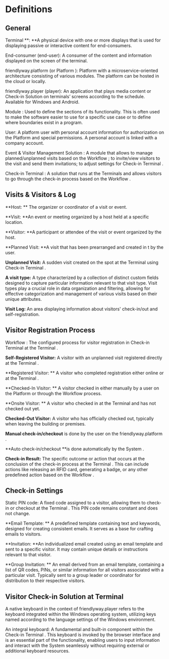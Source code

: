 # Definitions

## General

Terminal \*\*: \*\*A physical device with one or more displays that is used for displaying passive or interactive content for end-consumers.

End-consumer (end-user): A consumer of the content and information displayed on the screen of the terminal.

friendlyway.platform (or Platform ): Platform with a microservice-oriented architecture consisting of various modules. The platform can be hosted in the cloud or locally.

friendlyway.player (player): An application that plays media content or Check-in Solution on terminals’ screens according to the schedule. Available for Windows and Android.

Module : Used to define the sections of its functionality. This is often used to make the software easier to use for a specific use case or to define where boundaries exist in a program.

User: A platform user with personal account information for authorization on the Platform and special permissions. A personal account is linked with a company account.

Event & Visitor Management Solution : A module that allows to manage planned/unplanned visits based on the Workflow ; to invite/view visitors to the visit and send them invitations; to adjust settings for Check-in Terminal .&#x20;

Check-in Terminal : A solution that runs at the Terminals and allows visitors to go through the check-in process based on the Workflow .

## Visits & Visitors & Log

\*\*Host: \*\* The organizer or coordinator of a visit or event.

\*\*Visit: \*\*An event or meeting organized by a host held at a specific location.

\*\*Visitor: \*\*A participant or attendee of the visit or event organized by the host.

\*\*Planned Visit: \*\*A visit that has been prearranged and created in t by the user.

**Unplanned Visit:** A sudden visit created on the spot at the Terminal using Check-in Terminal .

**A visit type:** A type characterized by a collection of distinct custom fields designed to capture particular information relevant to that visit type. Visit types play a crucial role in data organization and filtering, allowing for effective categorization and management of various visits based on their unique attributes.

**Visit Log:** An area displaying information about visitors' check-in/out and self-registration.

## Visitor Registration Process

Workflow : The configured process for visitor registration in Check-in Terminal at the Terminal .

**Self-Registered Visitor:** A visitor with an unplanned visit registered directly at the Terminal .

\*\*Registered Visitor: \*\* A visitor who completed registration either online or at the Terminal .

\*\*Checked-In Visitor: \*\* A visitor checked in either manually by a user on the Platform or through the Workflow process.

\*\*Onsite Visitor: \*\* A visitor who checked in at the Terminal and has not checked out yet.

**Checked-Out Visitor:** A visitor who has officially checked out, typically when leaving the building or premises.

**Manual check-in/checkout** is done by the user on the friendlyway.platform .

\*\*Auto check-in/checkout \*\*is done automatically by the System .

**Check-in Result:** The specific outcome or action that occurs at the conclusion of the check-in process at the Terminal . This can include actions like releasing an RFID card, generating a badge, or any other predefined action based on the Workflow .

## Check-in Settings

Static PIN code: A fixed code assigned to a visitor, allowing them to check-in or checkout at the Terminal . This PIN code remains constant and does not change.

\*\*Email Template: \*\* A predefined template containing text and keywords, designed for creating consistent emails. It serves as a base for crafting emails to visitors.

\*\*Invitation: \*\*An individualized email created using an email template and sent to a specific visitor. It may contain unique details or instructions relevant to that visitor.

\*\*Group Invitation: \*\* An email derived from an email template, containing a list of QR codes, PINs, or similar information for all visitors associated with a particular visit. Typically sent to a group leader or coordinator for distribution to their respective visitors.

## Visitor Check-in Solution at Terminal

A native keyboard in the context of friendlyway.player refers to the keyboard integrated within the Windows operating system, utilizing keys named according to the language settings of the Windows environment.

An integral keyboard: A fundamental and built-in component within the Check-in Terminal . This keyboard is invoked by the browser interface and is an essential part of the functionality, enabling users to input information and interact with the System seamlessly without requiring external or additional keyboard resources.

